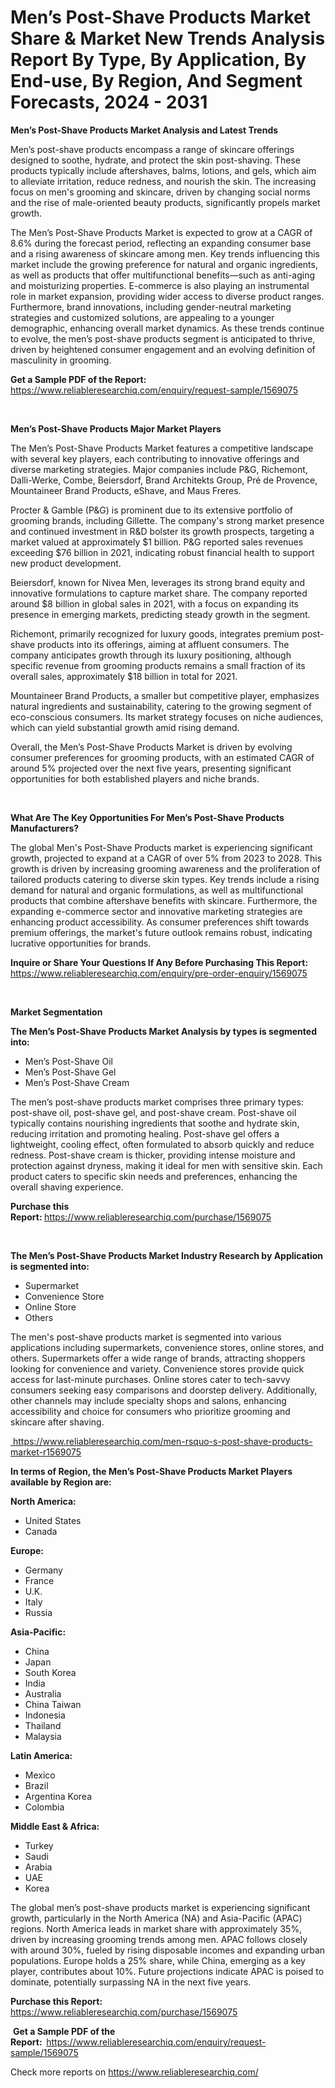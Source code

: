 <p><h1>Men’s Post-Shave Products Market Share & Market New Trends Analysis Report By Type, By Application, By End-use, By Region, And Segment Forecasts, 2024 - 2031</h1></p><p><strong>Men’s Post-Shave Products Market Analysis and Latest Trends</strong></p>
<p><p>Men’s post-shave products encompass a range of skincare offerings designed to soothe, hydrate, and protect the skin post-shaving. These products typically include aftershaves, balms, lotions, and gels, which aim to alleviate irritation, reduce redness, and nourish the skin. The increasing focus on men's grooming and skincare, driven by changing social norms and the rise of male-oriented beauty products, significantly propels market growth. </p><p>The Men’s Post-Shave Products Market is expected to grow at a CAGR of 8.6% during the forecast period, reflecting an expanding consumer base and a rising awareness of skincare among men. Key trends influencing this market include the growing preference for natural and organic ingredients, as well as products that offer multifunctional benefits—such as anti-aging and moisturizing properties. E-commerce is also playing an instrumental role in market expansion, providing wider access to diverse product ranges. Furthermore, brand innovations, including gender-neutral marketing strategies and customized solutions, are appealing to a younger demographic, enhancing overall market dynamics. As these trends continue to evolve, the men’s post-shave products segment is anticipated to thrive, driven by heightened consumer engagement and an evolving definition of masculinity in grooming.</p></p>
<p><strong>Get a Sample PDF of the Report:&nbsp;</strong> <a href="https://www.reliableresearchiq.com/enquiry/request-sample/1569075?utm_campaign=1123&utm_medium=2&utm_source=Github&utm_content=ia&utm_term=28122024&utm_id=mens-post-shave-products">https://www.reliableresearchiq.com/enquiry/request-sample/1569075</a></p>
<p>&nbsp;</p>
<p><strong>Men’s Post-Shave Products Major Market Players</strong></p>
<p><p>The Men’s Post-Shave Products Market features a competitive landscape with several key players, each contributing to innovative offerings and diverse marketing strategies. Major companies include P&G, Richemont, Dalli-Werke, Combe, Beiersdorf, Brand Architekts Group, Pré de Provence, Mountaineer Brand Products, eShave, and Maus Freres.</p><p>Procter & Gamble (P&G) is prominent due to its extensive portfolio of grooming brands, including Gillette. The company's strong market presence and continued investment in R&D bolster its growth prospects, targeting a market valued at approximately $1 billion. P&G reported sales revenues exceeding $76 billion in 2021, indicating robust financial health to support new product development.</p><p>Beiersdorf, known for Nivea Men, leverages its strong brand equity and innovative formulations to capture market share. The company reported around $8 billion in global sales in 2021, with a focus on expanding its presence in emerging markets, predicting steady growth in the segment.</p><p>Richemont, primarily recognized for luxury goods, integrates premium post-shave products into its offerings, aiming at affluent consumers. The company anticipates growth through its luxury positioning, although specific revenue from grooming products remains a small fraction of its overall sales, approximately $18 billion in total for 2021.</p><p>Mountaineer Brand Products, a smaller but competitive player, emphasizes natural ingredients and sustainability, catering to the growing segment of eco-conscious consumers. Its market strategy focuses on niche audiences, which can yield substantial growth amid rising demand.</p><p>Overall, the Men’s Post-Shave Products Market is driven by evolving consumer preferences for grooming products, with an estimated CAGR of around 5% projected over the next five years, presenting significant opportunities for both established players and niche brands.</p></p>
<p>&nbsp;</p>
<p><strong>What Are The Key Opportunities For Men’s Post-Shave Products Manufacturers?</strong></p>
<p><p>The global Men's Post-Shave Products market is experiencing significant growth, projected to expand at a CAGR of over 5% from 2023 to 2028. This growth is driven by increasing grooming awareness and the proliferation of tailored products catering to diverse skin types. Key trends include a rising demand for natural and organic formulations, as well as multifunctional products that combine aftershave benefits with skincare. Furthermore, the expanding e-commerce sector and innovative marketing strategies are enhancing product accessibility. As consumer preferences shift towards premium offerings, the market's future outlook remains robust, indicating lucrative opportunities for brands.</p></p>
<p><strong>Inquire or Share Your Questions If Any Before Purchasing This Report:</strong> <a href="https://www.reliableresearchiq.com/enquiry/pre-order-enquiry/1569075?utm_campaign=1123&utm_medium=2&utm_source=Github&utm_content=ia&utm_term=28122024&utm_id=mens-post-shave-products">https://www.reliableresearchiq.com/enquiry/pre-order-enquiry/1569075</a></p>
<p>&nbsp;</p>
<p><strong>Market Segmentation</strong></p>
<p><strong>The Men’s Post-Shave Products Market Analysis by types is segmented into:</strong></p>
<p><ul><li>Men’s Post-Shave Oil</li><li>Men’s Post-Shave Gel</li><li>Men’s Post-Shave Cream</li></ul></p>
<p><p>The men’s post-shave products market comprises three primary types: post-shave oil, post-shave gel, and post-shave cream. Post-shave oil typically contains nourishing ingredients that soothe and hydrate skin, reducing irritation and promoting healing. Post-shave gel offers a lightweight, cooling effect, often formulated to absorb quickly and reduce redness. Post-shave cream is thicker, providing intense moisture and protection against dryness, making it ideal for men with sensitive skin. Each product caters to specific skin needs and preferences, enhancing the overall shaving experience.</p></p>
<p><strong>Purchase this Report:&nbsp;</strong><a href="https://www.reliableresearchiq.com/purchase/1569075?utm_campaign=1123&utm_medium=2&utm_source=Github&utm_content=ia&utm_term=28122024&utm_id=mens-post-shave-products">https://www.reliableresearchiq.com/purchase/1569075</a></p>
<p>&nbsp;</p>
<p><strong>The Men’s Post-Shave Products Market Industry Research by Application is segmented into:</strong></p>
<p><ul><li>Supermarket</li><li>Convenience Store</li><li>Online Store</li><li>Others</li></ul></p>
<p><p>The men's post-shave products market is segmented into various applications including supermarkets, convenience stores, online stores, and others. Supermarkets offer a wide range of brands, attracting shoppers looking for convenience and variety. Convenience stores provide quick access for last-minute purchases. Online stores cater to tech-savvy consumers seeking easy comparisons and doorstep delivery. Additionally, other channels may include specialty shops and salons, enhancing accessibility and choice for consumers who prioritize grooming and skincare after shaving.</p></p>
<p><a href="https://www.reliableresearchiq.com/men-rsquo-s-post-shave-products-market-r1569075?utm_campaign=1123&utm_medium=2&utm_source=Github&utm_content=ia&utm_term=28122024&utm_id=mens-post-shave-products">&nbsp;https://www.reliableresearchiq.com/men-rsquo-s-post-shave-products-market-r1569075</a></p>
<p><strong>In terms of Region, the Men’s Post-Shave Products Market Players available by Region are:</strong></p>
<p>
    <p> <strong> North America: </strong>
        <ul>
            <li>United States</li>
            <li>Canada</li>
        </ul>
        </p> 
    <p> <strong> Europe: </strong>
        <ul>
            <li>Germany</li>
            <li>France</li>
            <li>U.K.</li>
            <li>Italy</li>
            <li>Russia</li>
        </ul>
        </p> 
    <p> <strong> Asia-Pacific: </strong>
        <ul>
            <li>China</li>
            <li>Japan</li>
            <li>South Korea</li>
            <li>India</li>
            <li>Australia</li>
            <li>China Taiwan</li>
            <li>Indonesia</li>
            <li>Thailand</li>
            <li>Malaysia</li>
        </ul>
        </p> 
    <p> <strong> Latin America: </strong>
        <ul>
            <li>Mexico</li>
            <li>Brazil</li>
            <li>Argentina Korea</li>
            <li>Colombia</li>
        </ul>
        </p> 
    <p> <strong> Middle East & Africa: </strong>
        <ul>
            <li>Turkey</li>
            <li>Saudi</li>
            <li>Arabia</li>
            <li>UAE</li>
            <li>Korea</li>
        </ul>
    </p>
    </p>
<p><p>The global men’s post-shave products market is experiencing significant growth, particularly in the North America (NA) and Asia-Pacific (APAC) regions. North America leads in market share with approximately 35%, driven by increasing grooming trends among men. APAC follows closely with around 30%, fueled by rising disposable incomes and expanding urban populations. Europe holds a 25% share, while China, emerging as a key player, contributes about 10%. Future projections indicate APAC is poised to dominate, potentially surpassing NA in the next five years.</p></p>
<p><strong>Purchase this Report: </strong><a href="https://www.reliableresearchiq.com/purchase/1569075?utm_campaign=1123&utm_medium=2&utm_source=Github&utm_content=ia&utm_term=28122024&utm_id=mens-post-shave-products">https://www.reliableresearchiq.com/purchase/1569075</a></p>
<p>&nbsp;<strong>Get a Sample PDF of the Report:&nbsp;&nbsp;</strong><a href="https://www.reliableresearchiq.com/enquiry/request-sample/1569075?utm_campaign=1123&utm_medium=2&utm_source=Github&utm_content=ia&utm_term=28122024&utm_id=mens-post-shave-products">https://www.reliableresearchiq.com/enquiry/request-sample/1569075</a></p>
<p><strong></strong></p>
<p>Check more reports on <a href="https://www.reliableresearchiq.com/?utm_campaign=1123&utm_medium=2&utm_source=Github&utm_content=ia&utm_term=28122024&utm_id=mens-post-shave-products">https://www.reliableresearchiq.com/</a></p>